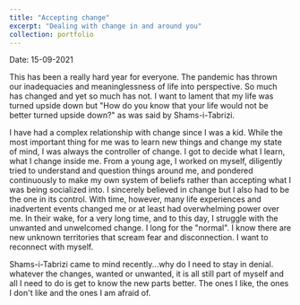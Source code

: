 ```yaml
---
title: "Accepting change"
excerpt: "Dealing with change in and around you"
collection: portfolio
---
```

Date: 15-09-2021

This has been a really hard year for everyone. The pandemic has thrown our inadequacies and meaninglessness of life into perspective. So much has changed and yet so much has not. I want to lament that my life was turned upside down but "How do you know that your life would not be better turned upside down?" as was said by Shams-i-Tabrizi. 

I have had a complex relationship with change since I was a kid. While the most important thing for me was to learn new things and change my state of mind, I was always the controller of change. I got to decide what I learn, what I change inside me. From a young age, I worked on myself, diligently tried to understand and question things around me, and pondered continuously to make my own system of beliefs rather than accepting what I was being socialized into. I sincerely believed in change but I also had to be the one in its control. With time, however, many life experiences and inadvertent events changed me or at least had overwhelming power over me. In their wake, for a very long time, and to this day, I struggle with the unwanted and unwelcomed change. I long for the "normal". I know there are new unknown territories that scream fear and disconnection. I want to reconnect with myself. 

Shams-i-Tabrizi came to mind recently...why do I need to stay in denial. whatever the changes, wanted or unwanted, it is all still part of myself and all I need to do is get to know the new parts better. The ones I like, the ones I don't like and the ones I am afraid of. 
